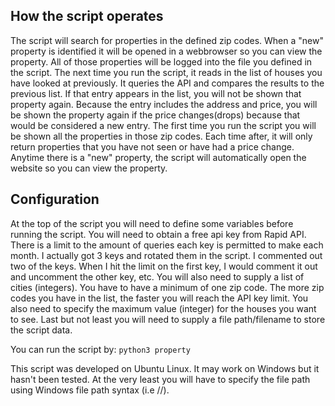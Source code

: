 ## **How the script operates**

The script will search for properties in the defined zip codes.  When a "new" property is identified it will be opened in a webbrowser so you can view the property.  All of those properties will be logged into the file you defined in the script.  The next time you run the script, it reads in the list of houses you have looked at previously.  It queries the API and compares the results to the previous list.  If that entry appears in the list, you will not be shown that property again.  Because the entry includes the address and price, you will be shown the property again if the price changes(drops) because that would be considered a new entry.  The first time you run the script you will be shown all the properties in those zip codes. Each time after, it will only return properties that you have not seen or have had a price change.  Anytime there is a "new" property, the script will automatically open the website so you can view the property.  

## **Configuration**

At the top of the script you will need to define some variables before running the script.  You will need to obtain a free api key from Rapid API.  There is a limit to the amount of queries each key is permitted to make each month.  I actually got 3 keys and rotated them in the script.  I commented out two of the keys. When I hit the limit on the first key, I would comment it out and uncomment the other key, etc.  You will also need to supply a list of cities (integers).   You have to have a minimum of one zip code.  The more zip codes you have in the list, the faster you will reach the API key limit.  You also need to specify the maximum value (integer) for the houses you want to see.  Last but not least you will need to supply a file path/filename to store the script data.

You can run the script by:
	```python3 property```
	
This script was developed on Ubuntu Linux. It may work on Windows but it hasn't been tested.  At the very least you will have to specify the file path using Windows file path syntax (i.e //).
